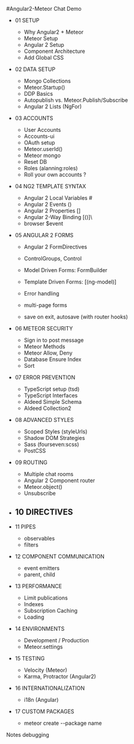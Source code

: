 #Angular2-Meteor Chat Demo

* 01 SETUP
     - Why Angular2 + Meteor
     - Meteor Setup
     - Angular 2 Setup
     - Component Architecture
     - Add Global CSS
     
* 02 DATA SETUP
     - Mongo Collections
     - Meteor.Startup()
     - DDP Basics
     - Autopublish vs. Meteor.Publish/Subscribe
     - Angular 2 Lists (NgFor)
     
* 03 ACCOUNTS
     - User Accounts
     - Accounts-ui
     - OAuth setup
     - Meteor.userId()
     - Meteor mongo
     - Reset DB
     - Roles (alanning:roles)
     - Roll your own accounts ?
     
* 04 NG2 TEMPLATE SYNTAX
     - Angular 2 Local Variables #
     - Angular 2 Events ()
     - Angular 2 Properties []
     - Angular 2-Way Binding [()]\
     - browser $event

* 05 ANGULAR 2 FORMS
    - Angular 2 FormDirectives
    - ControlGroups, Control
    - Model Driven Forms: FormBuilder
    - Template Driven Forms: [(ng-model)]
    
    - Error handling
    - multi-page forms
    - save on exit, autosave (with router hooks)

* 06 METEOR SECURITY
    - Sign in to post message
    - Meteor Methods
    - Meteor Allow, Deny
    - Database Ensure Index
    - Sort
     
* 07 ERROR PREVENTION
    - TypeScript setup (tsd)
    - TypeScript Interfaces
    - Aldeed Simple Schema
    - Aldeed Collection2

* 08 ADVANCED STYLES
    - Scoped Styles (styleUrls)
    - Shadow DOM Strategies
    - Sass (fourseven:scss)
    - PostCSS
    
* 09 ROUTING
    - Multiple chat rooms
    - Angular 2 Component router
    - Meteor.object()
    - Unsubscribe

* 10 DIRECTIVES
    - 

* 11 PIPES
    - observables
    - filters

* 12 COMPONENT COMMUNICATION
    - event emitters
    - parent, child

* 13 PERFORMANCE
    - Limit publications
    - Indexes
    - Subscription Caching
    - Loading

* 14 ENVIRONMENTS
    - Development / Production
    - Meteor.settings
    
* 15 TESTING
    - Velocity (Meteor)
    - Karma, Protractor (Angular2)

* 16 INTERNATIONALIZATION
    - i18n (Angular)

* 17 CUSTOM PACKAGES
    - meteor create --package name
    
Notes
    debugging